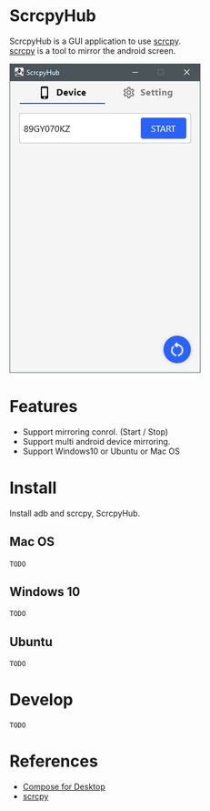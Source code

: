 # ScrcpyHub

ScrcpyHub is a GUI application to use [scrcpy](https://github.com/Genymobile/scrcpy).   
[scrcpy](https://github.com/Genymobile/scrcpy) is a tool to mirror the android screen.

![demo1](demo1.png)

# Features

- Support mirroring conrol. (Start / Stop)
- Support multi android device mirroring.
- Support Windows10 or Ubuntu or Mac OS

# Install

Install adb and scrcpy, ScrcpyHub.

## Mac OS

```
TODO
```

## Windows 10

```
TODO
```

## Ubuntu

```
TODO
```

# Develop

```
TODO
```

# References

- [Compose for Desktop](https://www.jetbrains.com/lp/compose/)
- [scrcpy](https://github.com/Genymobile/scrcpy)
